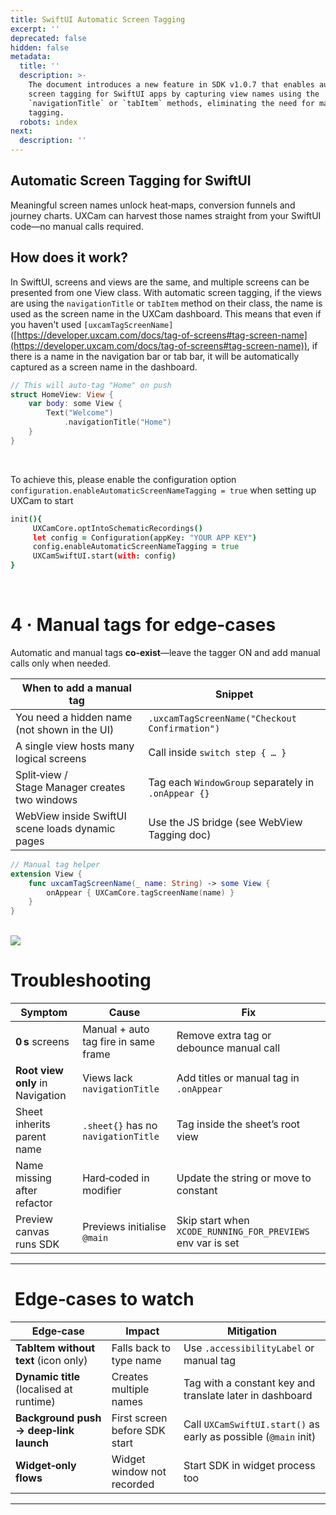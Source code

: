 ```yaml
---
title: SwiftUI Automatic Screen Tagging
excerpt: ''
deprecated: false
hidden: false
metadata:
  title: ''
  description: >-
    The document introduces a new feature in SDK v1.0.7 that enables automatic
    screen tagging for SwiftUI apps by capturing view names using the
    `navigationTitle` or `tabItem` methods, eliminating the need for manual
    tagging.
  robots: index
next:
  description: ''
---
```

## Automatic Screen Tagging for SwiftUI

Meaningful screen names unlock heat‑maps, conversion funnels and journey charts. UXCam can harvest those names straight from your SwiftUI code—no manual calls required.

## How does it work?

In SwiftUI, screens and views are the same, and multiple screens can be presented from one View class. With automatic screen tagging, if the views are using the `navigationTitle` or `tabItem` method on their class, the name is used as the screen name in the UXCam dashboard. This means that even if you haven't used `[uxcamTagScreenName]`([https://developer.uxcam.com/docs/tag-of-screens#tag-screen-name](https://developer.uxcam.com/docs/tag-of-screens#tag-screen-name)), if there is a name in the navigation bar or tab bar, it will be automatically captured as a screen name in the dashboard.

```swift
// This will auto‑tag "Home" on push
struct HomeView: View {
    var body: some View {
        Text("Welcome")
            .navigationTitle("Home")
    }
}
```

<br />

To achieve this, please enable the configuration option `configuration.enableAutomaticScreenNameTagging = true` when setting up UXCam to start

```coffeescript
init(){
     UXCamCore.optIntoSchematicRecordings()
     let config = Configuration(appKey: "YOUR APP KEY")
     config.enableAutomaticScreenNameTagging = true
     UXCamSwiftUI.start(with: config)
}
```

<br />

# 4 · Manual tags for edge‑cases

Automatic and manual tags **co‑exist**—leave the tagger ON and add manual calls only when needed.

| When to add a manual tag                         | Snippet                                             |
| ------------------------------------------------ | --------------------------------------------------- |
| You need a hidden name (not shown in the UI)     | `.uxcamTagScreenName("Checkout Confirmation")`      |
| A single view hosts many logical screens         | Call inside `switch step { … }`                     |
| Split‑view / Stage Manager creates two windows   | Tag each `WindowGroup` separately in `.onAppear {}` |
| WebView inside SwiftUI scene loads dynamic pages | Use the JS bridge (see WebView Tagging doc)         |

```swift
// Manual tag helper
extension View {
    func uxcamTagScreenName(_ name: String) -> some View {
        onAppear { UXCamCore.tagScreenName(name) }
    }
}
```

<br />

<Image align="center" src="https://files.readme.io/b99640f-Screenshot_2024-03-20_at_4.19.14_PM.png" />

<br />

# Troubleshooting

| Symptom                          | Cause                                | Fix                                                         |
| -------------------------------- | ------------------------------------ | ----------------------------------------------------------- |
| **0 s** screens                  | Manual + auto tag fire in same frame | Remove extra tag or debounce manual call                    |
| **Root view only** in Navigation | Views lack `navigationTitle`         | Add titles or manual tag in `.onAppear`                     |
| Sheet inherits parent name       | `.sheet{}` has no `navigationTitle`  | Tag inside the sheet’s root view                            |
| Name missing after refactor      | Hard‑coded in modifier               | Update the string or move to constant                       |
| Preview canvas runs SDK          | Previews initialise `@main`          | Skip start when `XCODE_RUNNING_FOR_PREVIEWS` env var is set |

***

#  Edge‑cases to watch

| Edge‑case                                | Impact                        | Mitigation                                                      |
| ---------------------------------------- | ----------------------------- | --------------------------------------------------------------- |
| **TabItem without text** (icon only)     | Falls back to type name       | Use `.accessibilityLabel` or manual tag                         |
| **Dynamic title** (localised at runtime) | Creates multiple names        | Tag with a constant key and translate later in dashboard        |
| **Background push → deep‑link launch**   | First screen before SDK start | Call `UXCamSwiftUI.start()` as early as possible (`@main` init) |
| **Widget‑only flows**                    | Widget window not recorded    | Start SDK in widget process too                                 |

***